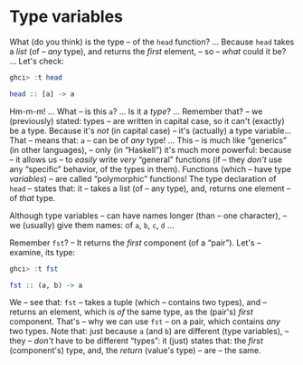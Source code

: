 # Type variables

What (do you think) is the type – of the `head` function? … Because `head` takes a *list* (of – *any* type), and returns the *first* element, – so – *what* could it be? … Let's check:

```haskell
ghci> :t head  

head :: [a] -> a  
```

Hm-m-m! … What – is this `a`? … Is it a *type*? … Remember that? – we (previously) stated: types – are written in capital case, so it can't (exactly) be a type. Because it's *not* (in capital case) – it's (actually) a type variable… That – means that: `a` – can be of *any* type! … This – is much like “generics” (in other languages), – only (in “Haskell”) it's much more powerful: because – it allows us – to *easily* write *very* “general” functions (if – they *don't* use any “specific” behavior, of the types in them). Functions (which – have type *variables*) – are called “polymorphic” functions! The type declaration of `head` – states that: it – takes a list (of – any type), and, returns one element – of *that* type. 

Although type variables – can have names longer (than – one character), – we (usually) give them names: of `a`, `b`, `c`, `d` …

Remember `fst`? – It returns the *first* component (of a “pair”). Let's – examine, its type:

```haskell
ghci> :t fst  

fst :: (a, b) -> a  
```

We – see that: `fst` – takes a tuple (which – contains two types), and – returns an element, which is *of* the same type, as the (pair's) *first* component. That's – why we can use `fst` – on a pair, which contains *any* two types. Note that: just because `a` (and `b`) are different (type variables), – they – *don't* have to be different “types”: it (just) states that: the *first* (component's) type, and, the *return* (value's type) – are – the same. 
